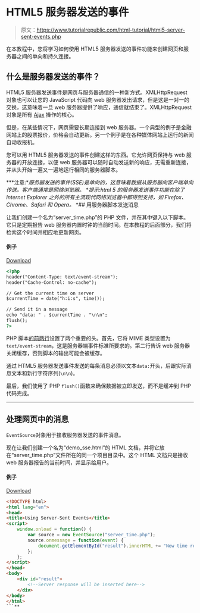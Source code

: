 # HTML5 服务器发送的事件

> 原文：<https://www.tutorialrepublic.com/html-tutorial/html5-server-sent-events.php>

在本教程中，您将学习如何使用 HTML5 服务器发送的事件功能来创建网页和服务器之间的单向和持久连接。

## 什么是服务器发送的事件？

HTML5 服务器发送事件是网页与服务器通信的一种新方式。XMLHttpRequest 对象也可以让您的 JavaScript 代码向 web 服务器发出请求，但是这是一对一的交换，这意味着一旦 web 服务器提供了响应，通信就结束了。XMLHttpRequest 对象是所有 [Ajax](/javascript-tutorial/javascript-ajax.php) 操作的核心。

但是，在某些情况下，网页需要长期连接到 web 服务器。一个典型的例子是金融网站上的股票报价，价格会自动更新。另一个例子是在各种媒体网站上运行的新闻自动收报机。

您可以用 HTML5 服务器发送的事件创建这样的东西。它允许网页保持与 web 服务器的开放连接，以便 web 服务器可以随时自动发送新的响应，无需重新连接，并从头开始一遍又一遍地运行相同的服务器脚本。

 ***注意:**服务器发送的事件(SSE)是单向的，这意味着数据从服务器向客户端单向传送。客户端通常是网络浏览器。*  **提示:html 5 的服务器发送事件功能在除了 Internet Explorer 之外的所有主流现代网络浏览器中都得到支持，如 Firefox、Chrome、Safari 和 Opera。*  *## 用服务器脚本发送消息

让我们创建一个名为“server_time.php”的 PHP 文件，并在其中键入以下脚本。它只是定期报告 web 服务器内置时钟的当前时间。在本教程的后面部分，我们将检索这个时间并相应地更新网页。

#### 例子

[Download](../examples/downloads/html5-server-sent-events.zip "Download Source Code")

```html
<?php
header("Content-Type: text/event-stream");
header("Cache-Control: no-cache");

// Get the current time on server
$currentTime = date("h:i:s", time());

// Send it in a message
echo "data: " . $currentTime . "\n\n";
flush();
?>
```

PHP 脚本[的前两行](/php-tutorial/)设置了两个重要的头。首先，它将 MIME 类型设置为`text/event-stream`，这是服务器端事件标准所要求的。第二行告诉 web 服务器关闭缓存，否则脚本的输出可能会被缓存。

通过 HTML5 服务器发送事件发送的每条消息必须以文本`data:`开头，后跟实际消息文本和新行字符序列(`\n\n`)。

最后，我们使用了 PHP `flush()`函数来确保数据被立即发送，而不是缓冲到 PHP 代码完成。

* * *

## 处理网页中的消息

`EventSource`对象用于接收服务器发送的事件消息。

现在让我们创建一个名为“demo_sse.html”的 HTML 文档，并将它放在“server_time.php”文件所在的同一个项目目录中。这个 HTML 文档只是接收 web 服务器报告的当前时间，并显示给用户。

#### 例子

[Download](../examples/downloads/html5-server-sent-events.zip "Download Source Code")

```html
<!DOCTYPE html>
<html lang="en">
<head>
<title>Using Server-Sent Events</title>
<script>
    window.onload = function() {
        var source = new EventSource("server_time.php");
        source.onmessage = function(event) {
            document.getElementById("result").innerHTML += "New time received from web server: " + event.data + "<br>";
        };
    };
</script>
</head>
<body>
    <div id="result">
        <!--Server response will be inserted here-->
    </div>
</body>
</html>
```**